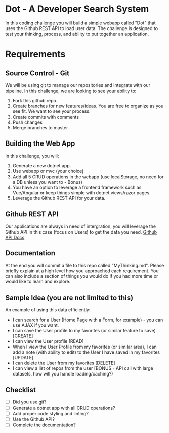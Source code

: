 # Dot - A Developer Search System
In this coding challenge you will build a simple webapp called "Dot" that uses the Github REST API to load user data.
The challenge is designed to test your thinking, process, and ability to put together an application.

# Requirements

## Source Control - Git
We will be using git to manage our repositories and integrate with our pipeline. In this challenge, we are looking to see your ability to:

1. Fork this github repo.
2. Create branches for new features/ideas. You are free to organize as you see fit. We want to see your process.
3. Create commits with comments
4. Push changes
5. Merge branches to master

## Building the Web App
In this challenge, you will:

1. Generate a new dotnet app.
2. Use webapp or mvc (your choice)
3. Add all 5 CRUD operations in the webapp (use localStorage, no need for a DB unless you want to - Bonus)
4. You have an option to leverage a frontend framework such as Vue/Angular or keep things simple with dotnet views/razor pages. 
5. Leverage the Github REST API for your data.

## Github REST API
Our applications are always in need of intergration, you will leverage the Github API in this case (focus on Users) to get the data you need.
[Github API Docs](https://docs.github.com/en/rest)

## Documentation
At the end you will commit a file to this repo called "MyThinking.md". Please briefly explain at a high level how you approached each requirement. 
You can also include a section of things you would do if you had more time or would like to learn and explore.

## Sample Idea (you are not limited to this)
An example of using this data efficiently:
- I can search for a User (Home Page with a Form, for example) - you can use AJAX if you want.
- I can save the User profile to my favorites (or similar feature to save) [CREATE]
- I can view the User profile [READ]
- When I view the User Profile from my favorites (or similar area), I can add a note (with ability to edit) to the User I have saved in my favorites [UPDATE]
- I can delete the User from my favorites [DELETE]
- I can view a list of  repos from the user [BONUS - API call with large datasets, how will you handle loading/caching?) 

## Checklist

- [ ] Did you use git?
- [ ] Generate a dotnet app with all CRUD operations?
- [ ] Add proper code styling and linting?
- [ ] Use the Github API?
- [ ] Complete the documentation?
